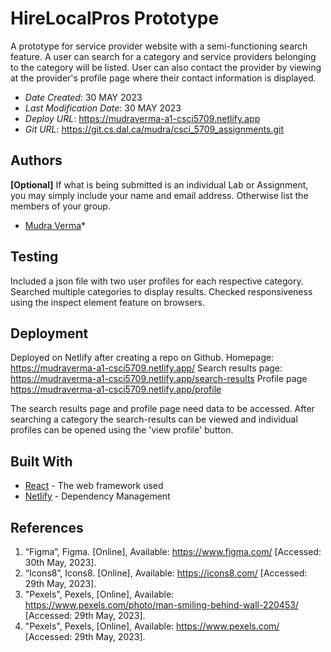 <!--- The following README.md sample file was adapted from https://gist.github.com/PurpleBooth/109311bb0361f32d87a2#file-readme-template-md by Gabriella Mosquera for academic use ---> 
<!--- You may delete any comments in this sample README.md file. If needing to use as a .txt file then simply delete all comments, edit as needed, and save as a README.txt file --->

# HireLocalPros Prototype

A prototype for service provider website with a semi-functioning search feature. A user can search for a category and service providers belonging to the category will be listed. User can also contact the provider by viewing at the provider's profile page where their contact information is displayed.

* *Date Created*: 30 MAY 2023
* *Last Modification Date*: 30 MAY 2023
* *Deploy URL*: https://mudraverma-a1-csci5709.netlify.app
* *Git URL*: https://git.cs.dal.ca/mudra/csci_5709_assignments.git

## Authors

**[Optional]** If what is being submitted is an individual Lab or Assignment, you may simply include your name and email address. Otherwise list the members of your group.

* [Mudra Verma](mudraverma@dal.ca)*

## Testing

Included a json file with two user profiles for each respective category. Searched multiple categories to display results. Checked responsiveness using the inspect element feature on browsers.

## Deployment

Deployed on Netlify after creating a repo on Github.
Homepage: https://mudraverma-a1-csci5709.netlify.app/
Search results page: https://mudraverma-a1-csci5709.netlify.app/search-results
Profile page https://mudraverma-a1-csci5709.netlify.app/profile

The search results page and profile page need data to be accessed. After searching a category the search-results can be viewed and individual profiles can be opened using the 'view profile' button.

## Built With

<!--- Provide a list of the frameworks used to build this application, your list should include the name of the framework used, the url where the framework is available for download and what the framework was used for, see the example below --->

* [React](https://react.dev/) - The web framework used
* [Netlify](https://app.netlify.com/login/email) - Dependency Management

## References

1. “Figma”, Figma. [Online], Available: https://www.figma.com/ [Accessed: 30th May, 2023].
2. “Icons8”, Icons8. [Online], Available: https://icons8.com/ [Accessed: 29th May, 2023].
3. "Pexels", Pexels, [Online], Available: https://www.pexels.com/photo/man-smiling-behind-wall-220453/ [Accessed: 29th May, 2023].
4. "Pexels", Pexels, [Online], Available: https://www.pexels.com/ [Accessed: 29th May, 2023].
